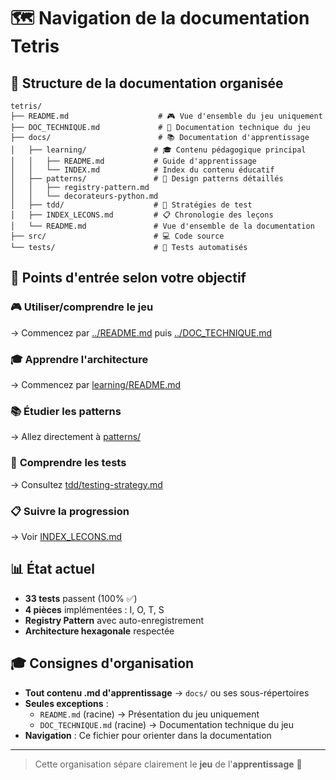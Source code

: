 # 🗺️ Navigation de la documentation Tetris

## 📁 Structure de la documentation organisée

```
tetris/
├── README.md                    # 🎮 Vue d'ensemble du jeu uniquement
├── DOC_TECHNIQUE.md             # 🔧 Documentation technique du jeu
├── docs/                        # 📚 Documentation d'apprentissage
│   ├── learning/               # 🎓 Contenu pédagogique principal
│   │   ├── README.md           # Guide d'apprentissage 
│   │   └── INDEX.md            # Index du contenu éducatif
│   ├── patterns/               # 🔧 Design patterns détaillés
│   │   ├── registry-pattern.md
│   │   └── decorateurs-python.md
│   ├── tdd/                    # 🧪 Stratégies de test
│   ├── INDEX_LECONS.md         # 📋 Chronologie des leçons
│   └── README.md               # Vue d'ensemble de la documentation
├── src/                        # 💻 Code source
└── tests/                      # 🧪 Tests automatisés
```

## 🎯 Points d'entrée selon votre objectif

### 🎮 **Utiliser/comprendre le jeu**
→ Commencez par [../README.md](../README.md) puis [../DOC_TECHNIQUE.md](../DOC_TECHNIQUE.md)

### 🎓 **Apprendre l'architecture**
→ Commencez par [learning/README.md](learning/README.md)

### 📚 **Étudier les patterns**
→ Allez directement à [patterns/](patterns/)

### 🧪 **Comprendre les tests**
→ Consultez [tdd/testing-strategy.md](tdd/testing-strategy.md)

### 📋 **Suivre la progression**
→ Voir [INDEX_LECONS.md](INDEX_LECONS.md)

## 📊 État actuel

- **33 tests** passent (100% ✅)
- **4 pièces** implémentées : I, O, T, S
- **Registry Pattern** avec auto-enregistrement
- **Architecture hexagonale** respectée

## 🎓 Consignes d'organisation

- **Tout contenu .md d'apprentissage** → `docs/` ou ses sous-répertoires
- **Seules exceptions** :
  - `README.md` (racine) → Présentation du jeu uniquement
  - `DOC_TECHNIQUE.md` (racine) → Documentation technique du jeu
- **Navigation** : Ce fichier pour orienter dans la documentation

---

> Cette organisation sépare clairement le **jeu** de l'**apprentissage** 🎯
